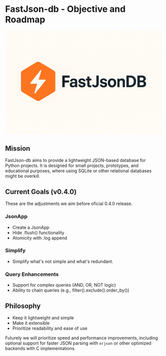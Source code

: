# FastJson-db - Objective and Roadmap #

![logo](FastJsonDB_logo.png)

## Mission ##

FastJson-db aims to provide a lightweight JSON-based database for Python projects. It is designed for small projects, prototypes, and educational purposes, where using SQLite or other relational databases might be overkill.

## Current Goals (v0.4.0) ##

These are the adjustments we aim before oficial 0.4.0 release.

### JsonApp ###

- Create a JsonApp
- Hide .flush() functionality
- Atomicity with .log append

### Simplify ###

- Simplify what's not simple and what's redundant.

### Query Enhancements ###

- Support for complex queries (AND, OR, NOT logic)
- Ability to chain queries (e.g., filter().exclude().order_by())

## Philosophy ##

- Keep it lightweight and simple
- Make it extensible
- Prioritize readability and ease of use

Futurely we will prioritize speed and performance improvements, including optional support for faster JSON parsing with `orjson` or other optimized backends with C implementations.
